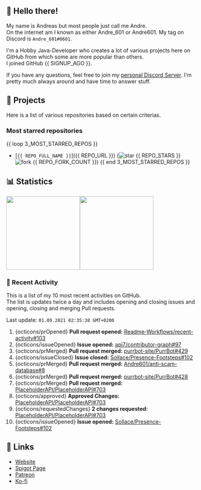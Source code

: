 <!-- Links -->
[purr]: https://purrbot.site
[discord]: https://discord.gg/6dazXp6
[website]: https://andre601.ch
[spigot]: https://www.spigotmc.org/resources/authors/56829/
[patreon]: https://patreon.com/andre_601
[ko-fi]: https://ko-fi.com/andre_601

<!-- SVGs -->
[star]: https://cdn.jsdelivr.net/gh/Readme-Workflows/Readme-Icons@main/icons/octicons/StarredRepository.svg
[fork]: https://cdn.jsdelivr.net/gh/Readme-Workflows/Readme-Icons@main/icons/octicons/ForkedRepository.svg

## 👋 Hello there!
My name is Andreas but most people just call me Andre.  
On the internet am I known as either Andre_601 or Andre601. My tag on Discord is `Andre_601#0601`.

I'm a Hobby Java-Developer who creates a lot of various projects here on GitHub from which some are more popular than others.  
I joined GitHub {{ SIGNUP_AGO }}.

If you have any questions, feel free to join my [personal Discord Server][discord]. I'm pretty much always around and have time to answer stuff.

## 📁 Projects
Here is a list of various repositories based on certain criterias.

### Most starred repositories

{{ loop 3_MOST_STARRED_REPOS }}
- [`{{ REPO_FULL_NAME }}`]({{ REPO_URL }}) (![star] {{ REPO_STARS }} ![fork] {{ REPO_FORK_COUNT }})
{{ end 3_MOST_STARRED_REPOS }}

## 📊 Statistics
<img height="195px" src="https://github-readme-stats.vercel.app/api?username=Andre601&show_icons=true&hide_rank=true&title_color=3498db&bg_color=ffffff00&text_color=718096&disable_animations=true"><img height="195px" src="https://github-readme-stats.vercel.app/api/top-langs?username=Andre601&layout=compact&title_color=3498db&bg_color=ffffff00&text_color=718096">

### 📜 Recent Activity
This is a list of my 10 most recent activities on GitHub.  
The list is updates twice a day and includes opening and closing issues and opening, closing and merging Pull requests.

<!--RECENT_ACTIVITY:last_update-->
Last update: `01.09.2021 02:35:38 GMT+0200`
<!--RECENT_ACTIVITY:last_update_end-->
<!--RECENT_ACTIVITY:start-->
1. {octicons/prOpened} **Pull request opened:** [Readme-Workflows/recent-activity#103](https://github.com/Readme-Workflows/recent-activity/pull/103)
2. {octicons/issueOpened} **Issue opened:** [api7/contributor-graph#97](https://github.com/api7/contributor-graph/issues/97)
3. {octicons/prMerged} **Pull request merged:** [purrbot-site/PurrBot#429](https://github.com/purrbot-site/PurrBot/pull/429)
4. {octicons/issueClosed} **Issue closed:** [Sollace/Presence-Footsteps#102](https://github.com/Sollace/Presence-Footsteps/issues/102)
5. {octicons/prMerged} **Pull request merged:** [Andre601/anti-scam-database#8](https://github.com/Andre601/anti-scam-database/pull/8)
6. {octicons/prMerged} **Pull request merged:** [purrbot-site/PurrBot#428](https://github.com/purrbot-site/PurrBot/pull/428)
7. {octicons/prMerged} **Pull request merged:** [PlaceholderAPI/PlaceholderAPI#703](https://github.com/PlaceholderAPI/PlaceholderAPI/pull/703)
8. {octicons/approved} **Approved Changes:** [PlaceholderAPI/PlaceholderAPI#703](https://github.com/PlaceholderAPI/PlaceholderAPI/pull/703#pullrequestreview-741528268)
9. {octicons/requestedChanges} **2 changes requested:** [PlaceholderAPI/PlaceholderAPI#703](https://github.com/PlaceholderAPI/PlaceholderAPI/pull/703#pullrequestreview-741523267)
10. {octicons/issueOpened} **Issue opened:** [Sollace/Presence-Footsteps#102](https://github.com/Sollace/Presence-Footsteps/issues/102)
<!--RECENT_ACTIVITY:end-->

## 🔗 Links
- [Website]
- [Spigot Page][spigot]
- [Patreon]
- [Ko-fi]
